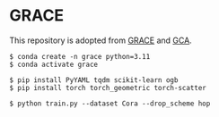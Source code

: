 # GRACE

This repository is adopted from [GRACE](https://github.com/CRIPAC-DIG/GRACE) and [GCA](https://github.com/CRIPAC-DIG/GCA).

```
$ conda create -n grace python=3.11
$ conda activate grace

$ pip install PyYAML tqdm scikit-learn ogb
$ pip install torch torch_geometric torch-scatter

$ python train.py --dataset Cora --drop_scheme hop
```
